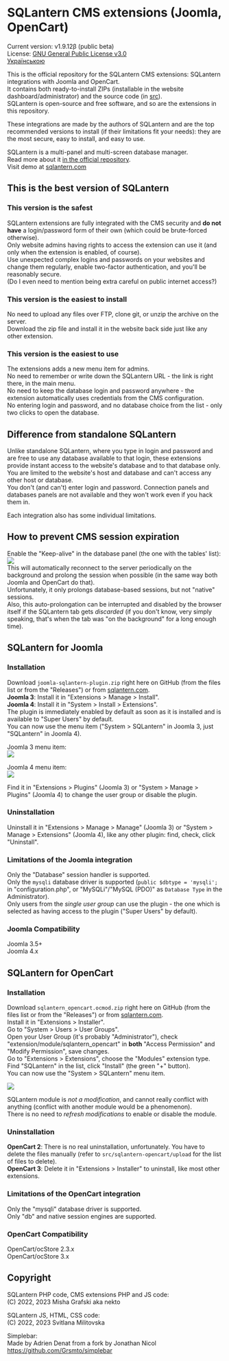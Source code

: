 # SQLantern CMS extensions (Joomla, OpenCart)
Current version: v1.9.12β (public beta)\
License: [GNU General Public License v3.0](LICENSE)\
[Українською](README_uk.md)

This is the official repository for the SQLantern CMS extensions: SQLantern integrations with Joomla and OpenCart.\
It contains both ready-to-install ZIPs (installable in the website dashboard/administrator) and the source code (in [src](src)).\
SQLantern is open-source and free software, and so are the extensions in this repository.

These integrations are made by the authors of SQLantern and are the top recommended versions to install (if their limitations fit your needs): they are the most secure, easy to install, and easy to use.

SQLantern is a multi-panel and multi-screen database manager.\
Read more about it [in the official repository](https://github.com/nekto-kotik/sqlantern).\
Visit demo at [sqlantern.com](https://sqlantern.com/)

## This is the best version of SQLantern
### This version is the safest
SQLantern extensions are fully integrated with the CMS security and **do not have** a login/password form of their own (which could be brute-forced otherwise).\
Only website admins having rights to access the extension can use it (and only when the extension is enabled, of course).\
Use unexpected complex logins and passwords on your websites and change them regularly, enable two-factor authentication, and you'll be reasonably secure.\
(Do I even need to mention being extra careful on public internet access?)

### This version is the easiest to install
No need to upload any files over FTP, clone git, or unzip the archive on the server.\
Download the zip file and install it in the website back side just like any other extension.

### This version is the easiest to use
The extensions adds a new menu item for admins.\
No need to remember or write down the SQLantern URL - the link is right there, in the main menu.\
No need to keep the database login and password anywhere - the extension automatically uses credentials from the CMS configuration.\
No entering login and password, and no database choice from the list - only two clicks to open the database.

## Difference from standalone SQLantern
Unlike standalone SQLantern, where you type in login and password and are free to use any database available to that login, these extensions provide instant access to the website's database and to that database only.\
You are limited to the website's host and database and can't access any other host or database.\
You don't (and can't) enter login and password. Connection panels and databases panels are not available and they won't work even if you hack them in.

Each integration also has some individual limitations.

## How to prevent CMS session expiration
Enable the "Keep-alive" in the database panel (the one with the tables' list): ![](https://sqlantern.com/images/icon_keep_alive.png)\
This will automatically reconnect to the server periodically on the background and prolong the session when possible (in the same way both Joomla and OpenCart do that).\
Unfortunately, it only prolongs database-based sessions, but not "native" sessions.\
Also, this auto-prolongation can be interrupted and disabled by the browser itself if the SQLantern tab gets _discarded_ (if you don't know, very simply speaking, that's when the tab was "on the background" for a long enough time).

## SQLantern for Joomla
### Installation
Download `joomla-sqlantern-plugin.zip` right here on GitHub (from the files list or from the "Releases") or from [sqlantern.com](https://sqlantern.com/).\
**Joomla 3**: Install it in "Extensions > Manage > Install".\
**Joomla 4**: Install it in "System > Install > Extensions".\
The plugin is immediately enabled by default as soon as it is installed and is available to "Super Users" by default.\
You can now use the menu item ("System > SQLantern" in Joomla 3, just "SQLantern" in Joomla 4).

Joomla 3 menu item:\
![](https://sqlantern.com/images/en_cms_joomla3_menu_item.png)

Joomla 4 menu item:\
![](https://sqlantern.com/images/en_cms_joomla4_menu_item.png)

Find it in "Extensions > Plugins" (Joomla 3) or "System > Manage > Plugins" (Joomla 4) to change the user group or disable the plugin.

### Uninstallation
Uninstall it in "Extensions > Manage > Manage" (Joomla 3) or "System > Manage > Extensions" (Joomla 4), like any other plugin: find, check, click "Uninstall".

### Limitations of the Joomla integration
Only the "Database" session handler is supported.\
Only the `mysqli` database driver is supported (`public $dbtype = 'mysqli';` in "configuration.php", or "MySQLi"/"MySQL (PDO)" as `Database Type` in the Administrator).\
Only users from the _single user group_ can use the plugin - the one which is selected as having access to the plugin ("Super Users" by default).

### Joomla Compatibility
Joomla 3.5+\
Joomla 4.x

## SQLantern for OpenCart
### Installation
Download `sqlantern_opencart.ocmod.zip` right here on GitHub (from the files list or from the "Releases") or from [sqlantern.com](https://sqlantern.com/).\
Install it in "Extensions > Installer".\
Go to "System > Users > User Groups".\
Open your User Group (it's probably "Administrator"), check "extension/module/sqlantern_opencart" in **both** "Access Permission" and "Modify Permission", save changes.\
Go to "Extensions > Extensions", choose the "Modules" extension type.\
Find "SQLantern" in the list, click "Install" (the green "+" button).\
You can now use the "System > SQLantern" menu item.

![](https://sqlantern.com/images/en_cms_opencart_menu_item.png)

SQLantern module is _not a modification_, and cannot really conflict with anything (conflict with another module would be a phenomenon).\
There is no need to _refresh modifications_ to enable or disable the module.

### Uninstallation
**OpenCart 2**: There is no real uninstallation, unfortunately. You have to delete the files manually (refer to `src/sqlantern-opencart/upload` for the list of files to delete).\
**OpenCart 3**: Delete it in "Extensions > Installer" to uninstall, like most other extensions.

### Limitations of the OpenCart integration
Only the "mysqli" database driver is supported.\
Only "db" and native session engines are supported.

### OpenCart Compatibility
OpenCart/ocStore 2.3.x\
OpenCart/ocStore 3.x

## Copyright
SQLantern PHP code, CMS extensions PHP and JS code:\
(C) 2022, 2023 Misha Grafski aka nekto

SQLantern JS, HTML, CSS code:\
(C) 2022, 2023 Svitlana Militovska

Simplebar:\
Made by Adrien Denat from a fork by Jonathan Nicol\
https://github.com/Grsmto/simplebar